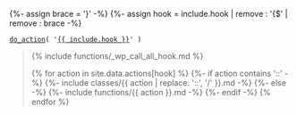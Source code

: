 {%- assign brace = '}' -%}
{%- assign hook = include.hook | remove : '{$' | remove : brace -%}

<p><code><a href="https://developer.wordpress.org/reference/functions/do_action/">do_action</a>( '<a href="https://developer.wordpress.org/reference/hooks/{{ hook }}/">{{ include.hook }}</a>' )</code></p>

<blockquote>

{% include functions/_wp_call_all_hook.md %}

{% for action in site.data.actions[hook] %}
  {%- if action contains '::' -%}
    {%- include classes/{{ action | replace: '::', '/' }}.md -%}
  {%- else -%}
    {%- include functions/{{ action }}.md -%}
  {%- endif -%}
{% endfor %}

</blockquote>
